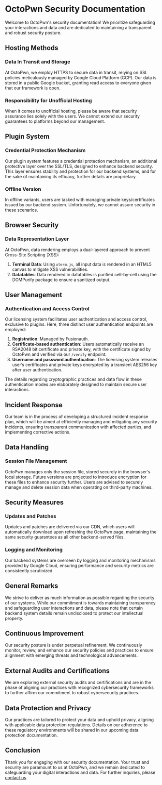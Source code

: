 # OctoPwn Security Documentation

Welcome to OctoPwn's security documentation! We prioritize safeguarding your interactions and data and are dedicated to maintaining a transparent and robust security posture.

## Hosting Methods

### Data In Transit and Storage

At OctoPwn, we employ HTTPS to secure data in transit, relying on SSL policies meticulously managed by Google Cloud Platform (GCP). Our data is stored in a public Google bucket, granting read access to everyone given that our framework is open.

### Responsibility for Unofficial Hosting

When it comes to unofficial hosting, please be aware that security assurance lies solely with the users. We cannot extend our security guarantees to platforms beyond our management.

## Plugin System

### Credential Protection Mechanism

Our plugin system features a credential protection mechanism, an additional protective layer over the SSL/TLS, designed to enhance backend security. This layer ensures stability and protection for our backend systems, and for the sake of maintaining its efficacy, further details are proprietary.

### Offline Version

In offline variants, users are tasked with managing private keys/certificates issued by our backend system. Unfortunately, we cannot assure security in these scenarios.

## Browser Security

### Data Representation Layer

At OctoPwn, data rendering employs a dual-layered approach to prevent Cross-Site Scripting (XSS):
1. **Terminal Data**: Using `xterm.js`, all input data is rendered in an HTML5 canvas to mitigate XSS vulnerabilities.
2. **Datatables**: Data rendered in datatables is purified cell-by-cell using the DOMPurify package to ensure a sanitized output.

## User Management

### Authentication and Access Control

Our licensing system facilitates user authentication and access control, exclusive to plugins. Here, three distinct user authentication endpoints are employed:
1. **Registration**: Managed by Fusionauth.
2. **Certificate-based authentication**: Users automatically receive an RSA2048 bit certificate and private key, with the certificate signed by OctoPwn and verified via our `/verify` endpoint.
3. **Username and password authentication**: The licensing system releases user’s certificates and private keys encrypted by a transient AES256 key after user authentication.

The details regarding cryptographic practices and data flow in these authentication modes are elaborately designed to maintain secure user interactions.

## Incident Response

Our team is in the process of developing a structured incident response plan, which will be aimed at efficiently managing and mitigating any security incidents, ensuring transparent communication with affected parties, and implementing corrective actions.

## Data Handling

### Session File Management

OctoPwn manages only the session file, stored securely in the browser's local storage. Future versions are projected to introduce encryption for these files to enhance security further. Users are advised to securely manage and delete session data when operating on third-party machines.

## Security Measures

### Updates and Patches

Updates and patches are delivered via our CDN, which users will automatically download upon refreshing the OctoPwn page, maintaining the same security guarantees as all other backend-served files.

### Logging and Monitoring

Our backend systems are overseen by logging and monitoring mechanisms provided by Google Cloud, ensuring performance and security metrics are consistently scrutinized.

## General Remarks

We strive to deliver as much information as possible regarding the security of our systems. While our commitment is towards maintaining transparency and safeguarding user interactions and data, please note that certain backend system details remain undisclosed to protect our intellectual property.

## Continuous Improvement

Our security posture is under perpetual refinement. We continuously monitor, review, and enhance our security policies and practices to ensure alignment with emerging threats and technological advancements.

## External Audits and Certifications

We are exploring external security audits and certifications and are in the phase of aligning our practices with recognized cybersecurity frameworks to further affirm our commitment to robust cybersecurity practices.

## Data Protection and Privacy

Our practices are tailored to protect your data and uphold privacy, aligning with applicable data protection regulations. Details on our adherence to these regulatory environments will be shared in our upcoming data protection documentation.

## Conclusion

Thank you for engaging with our security documentation. Your trust and security are paramount to us at OctoPwn, and we remain dedicated to safeguarding your digital interactions and data. For further inquiries, please [contact us](mailto:[email protected]).

